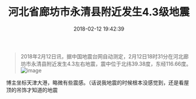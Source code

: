 ﻿---
title: 河北省廊坊市永清县附近发生4.3级地震
urlmane: earthquake
abbrlink: 29558
date: 2018-02-12 19:42:39
tags:
---
>2018年2月12日讯，据中国地震台网自动测定，2月12日18时31分在河北廊坊市永清县附近发生4.3左右地震，震中位于北纬39.38度，东经116.66度。
![image](https://i.loli.net/2018/08/07/5b69a073515fa.png)

博主坐标天津大港，略微有些震感。（话说我地震的时候根本没感觉到，还是看屋顶的吊饰才知道的地震